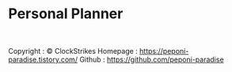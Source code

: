 # Personal Planner

<br>

Copyright : © ClockStrikes
Homepage : https://peponi-paradise.tistory.com/
Github : https://github.com/peponi-paradise